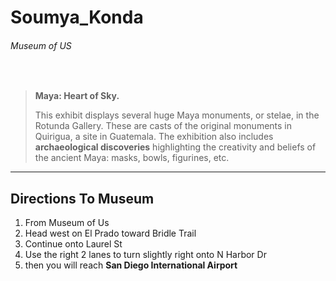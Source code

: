 # Soumya_Konda
###### Museum of US

<br>

> **Maya: Heart of Sky.**
>
>This exhibit displays several huge Maya monuments, or stelae, in the Rotunda Gallery. These are casts of the original monuments in Quirigua, a site in Guatemala. The exhibition also includes **archaeological discoveries** highlighting the creativity and beliefs of the ancient Maya: masks, bowls, figurines, etc.


---
## **Directions To Museum**
1. From Museum of Us
2. Head west on El Prado toward Bridle Trail
1. Continue onto Laurel St
2. Use the right 2 lanes to turn slightly right onto N Harbor Dr
3. then you will reach **San Diego International Airport**
